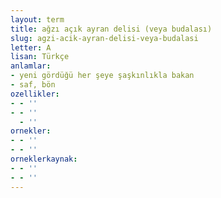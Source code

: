 ```yaml
---
layout: term
title: ağzı açık ayran delisi (veya budalası)
slug: agzi-acik-ayran-delisi-veya-budalasi
letter: A
lisan: Türkçe
anlamlar:
- yeni gördüğü her şeye şaşkınlıkla bakan
- saf, bön
ozellikler:
- - ''
- - ''
  - ''
ornekler:
- - ''
- - ''
orneklerkaynak:
- - ''
- - ''
---
```

